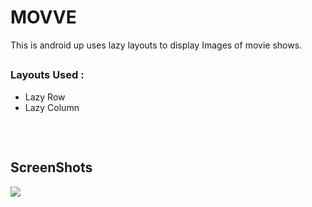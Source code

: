 # MOVVE 



 This is android up uses lazy layouts to display Images of movie shows.

 ##

### Layouts Used :
- Lazy Row
- Lazy Column

##
<br>

## ScreenShots

<img src ="home/samuel/Pictures/Screenshots/movve2.png">

##